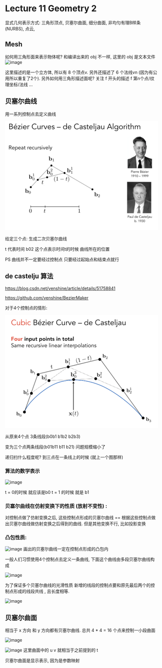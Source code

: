# Lecture 11 Geometry 2

显式几何表示方式: 三角形顶点, 贝塞尔曲面, 细分曲面, 非均匀有理B样条(NURBS), 点云,

## Mesh

如何用三角形面来表示物体呢?
和编译出来的 obj 不一样, 这里的 obj 是文本文件
![image](https://raw.githubusercontent.com/lumixraku/NotesForGraphics/master/images/geometry4.jpg)

这里描述的是一个立方体, 所以有 8 个顶点v.
另外还描述了 6 个法线vn (因为有公用所以重复了2个).
另外如何用三角形描述面呢?  关注 f 开头的描述  f 第n个点/纹理坐标/法线 ...


## 贝塞尔曲线
用一系列控制点去定义曲线


![image](https://raw.githubusercontent.com/lumixraku/NotesForGraphics/master/images/bezier.png)

给定三个点: 生成二次贝塞尔曲线

t 代表时间    b02 这个点表示时间t的时候 曲线所在的位置

PS 曲线并不一定要经过控制点 只要经过起始点和结束点就行

## de castelju 算法
https://blog.csdn.net/venshine/article/details/51758841

https://github.com/venshine/BezierMaker

对于4个控制点的情形:

![image](https://raw.githubusercontent.com/lumixraku/NotesForGraphics/master/images/bezier1.png)

从原来4个点 3条线段(b0b1  b1b2   b2b3)

变为三个点两条线段(b01b11  b11 b21)  问题规模缩小了

递归扫什么程度呢?    到三点在一条线上的时候 (就上一个图那样)

### 算法的数学表示

![image](https://raw.githubusercontent.com/lumixraku/NotesForGraphics/master/images/bezier2.jpg)

t = 0的时候 就应该是b0  t = 1 的时候 就是 b1

### 贝塞尔曲线在仿射变换下的性质  (放射不变性) :
对控制点做了仿射变换之后, 这些控制点形成的贝塞尔曲线  ==  根据这些控制点做出贝塞尔曲线做仿射变换之后得到的曲线.
但是其他变换不行, 比如投影变换

### 凸包性质:
![image](https://raw.githubusercontent.com/lumixraku/NotesForGraphics/master/images/bezier3.jpg)
画出的贝塞尔曲线一定在控制点形成的凸包内


一般人们习惯使用4个控制点去定义一条曲线, 下面这个曲线由多段贝塞尔曲线构成

![image](https://raw.githubusercontent.com/lumixraku/NotesForGraphics/master/images/bezier4.jpg)


为了保证多个贝塞尔曲线的光滑性质 新增的线段的控制点要和原先最后两个的控制点形成的线段共线 , 且长度相等.

![image](https://raw.githubusercontent.com/lumixraku/NotesForGraphics/master/images/bezier5.jpg)

## 贝塞尔曲面
相当于 x 方向 和 y 方向都有贝塞尔曲线.
总共 4 * 4 = 16 个点来控制一小段曲面

![image](https://raw.githubusercontent.com/lumixraku/NotesForGraphics/master/images/bezier6.jpg)

![image](https://raw.githubusercontent.com/lumixraku/NotesForGraphics/master/images/bezier7.jpg)
这里曲面中的 u v 就相当于之前提到的 t

贝塞尔曲面是显示表示, 因为是参数映射
